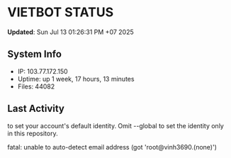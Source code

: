 # VIETBOT STATUS
**Updated**: Sun Jul 13 01:26:31 PM +07 2025

## System Info
- IP: 103.77.172.150
- Uptime: up 1 week, 17 hours, 13 minutes
- Files: 44082

## Last Activity

to set your account's default identity.
Omit --global to set the identity only in this repository.

fatal: unable to auto-detect email address (got 'root@vinh3690.(none)')
